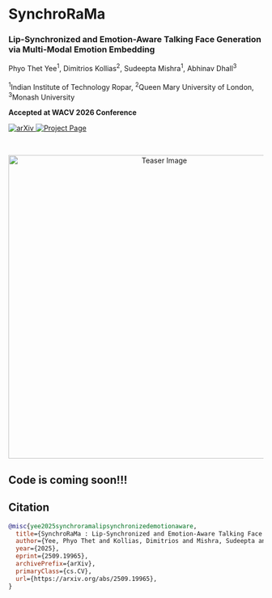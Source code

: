 # SynchroRaMa
### Lip-Synchronized and Emotion-Aware Talking Face Generation via Multi-Modal Emotion Embedding

Phyo Thet Yee<sup>1</sup>, Dimitrios Kollias<sup>2</sup>, Sudeepta Mishra<sup>1</sup>, Abhinav Dhall<sup>3</sup> <br><br>
<sup>1</sup>Indian Institute of Technology Ropar, <sup>2</sup>Queen Mary University of London, <sup>3</sup>Monash University <br>

**Accepted at WACV 2026 Conference**

<p>
  <a href="https://arxiv.org/abs/xxxx.xxxxx">
    <img src="https://img.shields.io/badge/arXiv-Paper-red?style=flat" alt="arXiv">
  </a>
  <a href="https://novicemm.github.io/synchrorama">
    <img src="https://img.shields.io/badge/Project-Page-blue?style=flat" alt="Project Page">
  </a>
</p>

<br>
<p align="center">
  <img src="/content/synchrorama_teaser.png" alt="Teaser Image" width="600"/>
</p>

## Code is coming soon!!!

## Citation
```bibtex
@misc{yee2025synchroramalipsynchronizedemotionaware,
  title={SynchroRaMa : Lip-Synchronized and Emotion-Aware Talking Face Generation via Multi-Modal Emotion Embedding}, 
  author={Yee, Phyo Thet and Kollias, Dimitrios and Mishra, Sudeepta and Dhall, Abhinav},
  year={2025},
  eprint={2509.19965},
  archivePrefix={arXiv},
  primaryClass={cs.CV},
  url={https://arxiv.org/abs/2509.19965}, 
}


